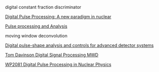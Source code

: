 
digital constant fraction discriminator


[Digital Pulse Processing: A new paradigm in nuclear](http://slideplayer.com/slide/5321873/)

[Pulse processing and Analysis](http://www.dnp.fmph.uniba.sk/~kollar/je_w/el3.htm)

moving window deconvolution

[Digital pulse-shape analysis and controls for advanced detector systems](https://www.rug.nl/research/portal/files/14645846/proefschriftStoica.pdf)

[Tom Davinson Digital Signal Processing MWD](https://www2.ph.ed.ac.uk/~td/Davinson_SPES_Catania_111111.pdf)

[WP2081 Digital Pulse Processing in Nuclear Physics](http://www.caen.it/documents/News/20/WP2081_DigitalPulseProcessing_Rev_2.1.pdf)
